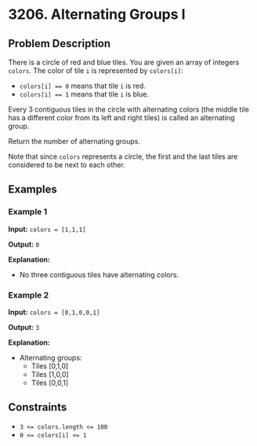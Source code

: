 # 3206. Alternating Groups I

## Problem Description

There is a circle of red and blue tiles. You are given an array of integers `colors`. The color of tile `i` is represented by `colors[i]`:

- `colors[i] == 0` means that tile `i` is red.
- `colors[i] == 1` means that tile `i` is blue.

Every 3 contiguous tiles in the circle with alternating colors (the middle tile has a different color from its left and right tiles) is called an alternating group.

Return the number of alternating groups.

Note that since `colors` represents a circle, the first and the last tiles are considered to be next to each other.

## Examples

### Example 1

**Input:** `colors = [1,1,1]`

**Output:** `0`

**Explanation:**

- No three contiguous tiles have alternating colors.

### Example 2

**Input:** `colors = [0,1,0,0,1]`

**Output:** `3`

**Explanation:**

- Alternating groups:
  - Tiles [0,1,0]
  - Tiles [1,0,0]
  - Tiles [0,0,1]

## Constraints

- `3 <= colors.length <= 100`
- `0 <= colors[i] <= 1`
